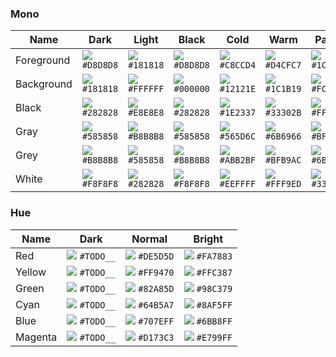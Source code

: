### Mono

| Name       | Dark                                                     | Light                                                    | Black                                                    | Cold                                                     | Warm                                                     | Paper                                                    |
| ---------- | -------------------------------------------------------- | -------------------------------------------------------- | -------------------------------------------------------- | -------------------------------------------------------- | -------------------------------------------------------- | -------------------------------------------------------- |
| Foreground | ![](https://place-hold.it/16x16/D8D8D8?text=+) `#D8D8D8` | ![](https://place-hold.it/16x16/181818?text=+) `#181818` | ![](https://place-hold.it/16x16/D8D8D8?text=+) `#D8D8D8` | ![](https://place-hold.it/16x16/C8CCD4?text=+) `#C8CCD4` | ![](https://place-hold.it/16x16/D4CFC7?text=+) `#D4CFC7` | ![](https://place-hold.it/16x16/1C1B19?text=+) `#1C1B19` |
| Background | ![](https://place-hold.it/16x16/181818?text=+) `#181818` | ![](https://place-hold.it/16x16/FFFFFF?text=+) `#FFFFFF` | ![](https://place-hold.it/16x16/000000?text=+) `#000000` | ![](https://place-hold.it/16x16/12121E?text=+) `#12121E` | ![](https://place-hold.it/16x16/1C1B19?text=+) `#1C1B19` | ![](https://place-hold.it/16x16/FCE8C3?text=+) `#FCE8C3` |
| Black      | ![](hACttps://place-hold.it/16x16/282828?text=+) `#282828` | ![](https://place-hold.it/16x16/E8E8E8?text=+) `#E8E8E8` | ![](https://place-hold.it/16x16/282828?text=+) `#282828` | ![](https://place-hold.it/16x16/1E2337?text=+) `#1E2337` | ![](https://place-hold.it/16x16/33302B?text=+) `#33302B` | ![](https://place-hold.it/16x16/FFF9ED?text=+) `#FFF9ED` |
| Gray       | ![](https://place-hold.it/16x16/585858?text=+) `#585858` | ![](https://place-hold.it/16x16/B8B8B8?text=+) `#B8B8B8` | ![](https://place-hold.it/16x16/585858?text=+) `#585858` | ![](https://place-hold.it/16x16/565D6C?text=+) `#565D6C` | ![](https://place-hold.it/16x16/6B6966?text=+) `#6B6966` | ![](https://place-hold.it/16x16/BFB9AC?text=+) `#BFB9AC` |
| Grey       | ![](https://place-hold.it/16x16/B8B8B8?text=+) `#B8B8B8` | ![](https://place-hold.it/16x16/585858?text=+) `#585858` | ![](https://place-hold.it/16x16/B8B8B8?text=+) `#B8B8B8` | ![](https://place-hold.it/16x16/ABB2BF?text=+) `#ABB2BF` | ![](https://place-hold.it/16x16/BFB9AC?text=+) `#BFB9AC` | ![](https://place-hold.it/16x16/6B6966?text=+) `#6B6966` |
| White      | ![](https://place-hold.it/16x16/F8F8F8?text=+) `#F8F8F8` | ![](https://place-hold.it/16x16/282828?text=+) `#282828` | ![](https://place-hold.it/16x16/F8F8F8?text=+) `#F8F8F8` | ![](https://place-hold.it/16x16/EEFFFF?text=+) `#EEFFFF` | ![](https://place-hold.it/16x16/FFF9ED?text=+) `#FFF9ED` | ![](https://place-hold.it/16x16/33302B?text=+) `#33302B` |

### Hue

| Name    | Dark                                                     | Normal                                                   | Bright                                                   |
| ------- | -------------------------------------------------------- | -------------------------------------------------------- | -------------------------------------------------------- |
| Red     | ![](https://place-hold.it/16x16/000000?text=+) `#TODO__` | ![](https://place-hold.it/16x16/DE5D5D?text=+) `#DE5D5D` | ![](https://place-hold.it/16x16/FA7883?text=+) `#FA7883` |
| Yellow  | ![](https://place-hold.it/16x16/000000?text=+) `#TODO__` | ![](https://place-hold.it/16x16/FF9470?text=+) `#FF9470` | ![](https://place-hold.it/16x16/FFC387?text=+) `#FFC387` |
| Green   | ![](https://place-hold.it/16x16/000000?text=+) `#TODO__` | ![](https://place-hold.it/16x16/82A85D?text=+) `#82A85D` | ![](https://place-hold.it/16x16/98C379?text=+) `#98C379` |
| Cyan    | ![](https://place-hold.it/16x16/000000?text=+) `#TODO__` | ![](https://place-hold.it/16x16/64B5A7?text=+) `#64B5A7` | ![](https://place-hold.it/16x16/8AF5FF?text=+) `#8AF5FF` |
| Blue    | ![](https://place-hold.it/16x16/000000?text=+) `#TODO__` | ![](https://place-hold.it/16x16/707EFF?text=+) `#707EFF` | ![](https://place-hold.it/16x16/6BB8FF?text=+) `#6BB8FF` |
| Magenta | ![](https://place-hold.it/16x16/000000?text=+) `#TODO__` | ![](https://place-hold.it/16x16/D173C3?text=+) `#D173C3` | ![](https://place-hold.it/16x16/E799FF?text=+) `#E799FF` |
